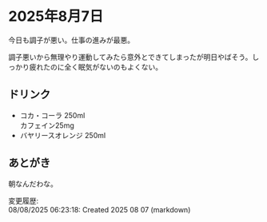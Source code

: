 # 2025年8月7日

今日も調子が悪い。仕事の進みが最悪。

調子悪いから無理やり運動してみたら意外とできてしまったが明日やばそう。しっかり疲れたのに全く眠気がないのもよくない。

## ドリンク

- コカ・コーラ 250ml  
カフェイン25mg
- バヤリースオレンジ 250ml

## あとがき

朝なんだわな。

変更履歴:  
08/08/2025 06:23:18: Created 2025 08 07 (markdown)  
